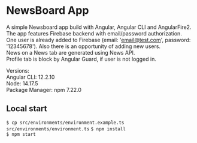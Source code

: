 # NewsBoard App

A simple Newsboard app build with Angular, Angular CLI and AngularFire2.
The app features Firebase backend with email/password authorization. <br>
One user is already added to Firebase (email: 'email@test.com', password: '12345678'). Also there is an opportunity of adding new users. <br>
News on a News tab are generated using News API. <br>
Profile tab is block by Angular Guard, if user is not logged in.

Versions: <br>
Angular CLI: 12.2.10 <br>
Node: 14.17.5 <br>
Package Manager: npm 7.22.0


## Local start

`$ cp src/environments/environment.example.ts src/environments/environment.ts`
`$ npm install`<br>
`$ npm start`

